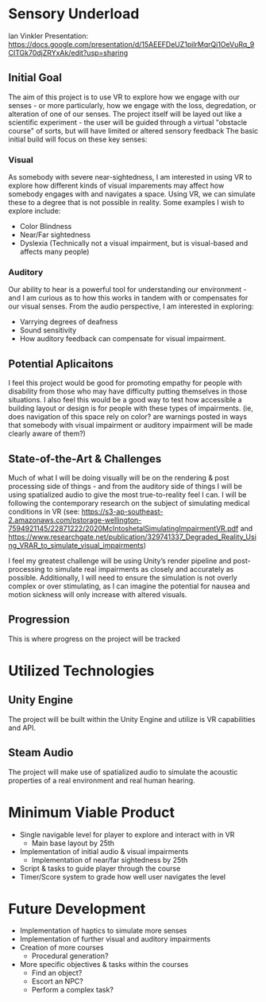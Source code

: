# **Sensory Underload**
Ian Vinkler
Presentation: https://docs.google.com/presentation/d/15AEEFDeUZ1pilrMqrQi1OeVuRq_9CITGk70djZRYxAk/edit?usp=sharing 

## Initial Goal

The aim of this project is to use VR to explore how we engage with our senses - or more particularly, how we engage with the loss, degredation, or alteration of one of our senses. The project itself will be layed out like a scientific experiment - the user will be guided through a virtual "obstacle course" of sorts, but will have limited or altered  sensory feedback
The basic initial build will focus on these key senses:

### Visual
As somebody with severe near-sightedness, I am interested in using VR to explore how different kinds of visual imparements may affect how somebody engages with and navigates a space. Using VR, we can simulate these to a degree that is not possible in reality. Some examples I wish to explore include:
- Color Blindness
- Near/Far sightedness
- Dyslexia (Technically not a visual impairment, but is visual-based and affects many people)

### Auditory
Our ability to hear is a powerful tool for understanding our environment - and I am curious as to how this works in tandem with or compensates for our visual senses. From the audio perspective, I am interested in exploring:
- Varrying degrees of deafness
- Sound sensitivity
- How auditory feedback can compensate for visual impairment.

## Potential Aplicaitons

I feel this project would be good for promoting empathy for people with disability from those who may have difficulty putting themselves in those situations. I also feel this would be a good way to test how accessible a building layout or design is for people with these types of impairments.
(ie, does navigation of this space rely on color? are warnings posted in ways that somebody with visual impairment or auditory impairment will be made clearly aware of them?)

## State-of-the-Art & Challenges
Much of what I will be doing visually will be on the rendering & post processing side of things - and from the auditory side of things I will be using spatialized audio to give the most true-to-reality feel I can. I will be following the contemporary research on the subject of simulating medical conditions in VR (see: https://s3-ap-southeast-2.amazonaws.com/pstorage-wellington-7594921145/22871222/2020McIntoshetalSimulatingImpairmentVR.pdf and https://www.researchgate.net/publication/329741337_Degraded_Reality_Using_VRAR_to_simulate_visual_impairments) 

I feel my greatest challenge will be using Unity’s render pipeline and post-processing to simulate real impairments as closely and accurately as possible. Additionally, I will need to ensure the simulation is not overly complex or over stimulating, as I can imagine the potential for nausea and motion sickness will only increase with altered visuals.

## Progression
This is where progress on the project will be tracked

# **Utilized Technologies**
## Unity Engine

The project will be built within the Unity Engine and utilize is VR capabilities and API.

## Steam Audio

The project will make use of spatialized audio to simulate the acoustic properties of a real environment and real human hearing.

# **Minimum Viable Product**
- Single navigable level for player to explore and interact with in VR
  - Main base layout by 25th
- Implementation of initial audio & visual impairments
  - Implementation of near/far sightedness by 25th
- Script & tasks to guide player through the course
- Timer/Score system to grade how well user navigates the level

# **Future Development**
- Implementation of haptics to simulate more senses
- Implementation of further visual and auditory impairments
- Creation of more courses
  - Procedural generation?
- More specific objectives & tasks within the courses
  - Find an object?
  - Escort an NPC?
  - Perform a complex task?


